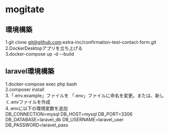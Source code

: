 # mogitate
## 環境構築  
1.git clone git@github.com:estra-inc/confirmation-test-contact-form.git  
2.DockerDesktopアプリを立ち上げる  
3.docker-compose up -d --build  
## laravel環境構築
1.docker-compose exec php bash  
2.composer install  
3.「.env.example」ファイルを 「.env」ファイルに命名を変更。または、新しく.envファイルを作成  
4..envに以下の環境変数を追加  
DB_CONNECTION=mysql
DB_HOST=mysql
DB_PORT=3306
DB_DATABASE=laravel_db
DB_USERNAME=laravel_user
DB_PASSWORD=laravel_pass
